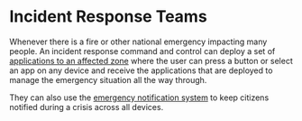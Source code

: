 # Incident Response Teams

Whenever there is a fire or other national emergency impacting many people. An incident response command and control can deploy a set of [applications to an affected zone](/USA-Internet/domain-zone/) where the user can press a button or select an app on any device and receive the applications that are deployed to manage the emergency situation all the way through.

They can also use the [emergency notification system](/ecs-gov/) to keep citizens notified during a crisis across all devices.
